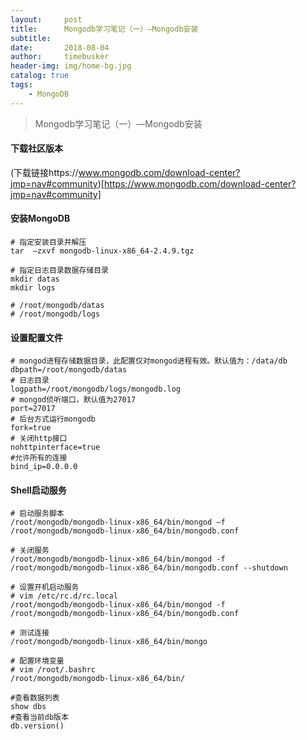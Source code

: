 ```yaml
---
layout:     post
title:      Mongodb学习笔记（一）—Mongodb安装
subtitle:   
date:       2018-08-04
author:     timebusker
header-img: img/home-bg.jpg
catalog: true
tags:
    - MongoDB
---
```


> Mongodb学习笔记（一）—Mongodb安装

#### 下载社区版本
(下载链接https://www.mongodb.com/download-center?jmp=nav#community)[https://www.mongodb.com/download-center?jmp=nav#community]  

#### 安装MongoDB   

```
# 指定安装目录并解压
tar  –zxvf mongodb-linux-x86_64-2.4.9.tgz

# 指定日志目录数据存储目录
mkdir datas
mkdir logs

# /root/mongodb/datas
# /root/mongodb/logs
```

#### 设置配置文件   

```
# mongod进程存储数据目录，此配置仅对mongod进程有效。默认值为：/data/db  
dbpath=/root/mongodb/datas
# 日志目录
logpath=/root/mongodb/logs/mongodb.log
# mongod侦听端口，默认值为27017
port=27017
# 后台方式运行mongodb
fork=true 
# 关闭http接口
nohttpinterface=true
#允许所有的连接
bind_ip=0.0.0.0    
```  

#### Shell启动服务

```
# 启动服务脚本
/root/mongodb/mongodb-linux-x86_64/bin/mongod –f /root/mongodb/mongodb-linux-x86_64/bin/mongodb.conf

# 关闭服务
/root/mongodb/mongodb-linux-x86_64/bin/mongod -f /root/mongodb/mongodb-linux-x86_64/bin/mongodb.conf --shutdown

# 设置开机启动服务
# vim /etc/rc.d/rc.local
/root/mongodb/mongodb-linux-x86_64/bin/mongod -f /root/mongodb/mongodb-linux-x86_64/bin/mongodb.conf

# 测试连接   
/root/mongodb/mongodb-linux-x86_64/bin/mongo 

# 配置环境变量
# vim /root/.bashrc
/root/mongodb/mongodb-linux-x86_64/bin/

#查看数据列表
show dbs
#查看当前db版本
db.version()
```
